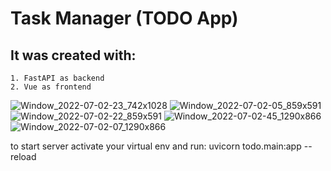 # Task Manager (TODO App)
## It was created with:
    1. FastAPI as backend
    2. Vue as frontend
![Window_2022-07-02-23_742x1028](https://user-images.githubusercontent.com/70325462/176986954-68624c41-3772-4080-85d5-937f6565775f.png)
![Window_2022-07-02-05_859x591](https://user-images.githubusercontent.com/70325462/176986959-a923e057-ea73-461e-9601-93125ea47f06.png)
![Window_2022-07-02-22_859x591](https://user-images.githubusercontent.com/70325462/176986961-4d63ee7f-0b62-4ae0-857d-4e2e87dd4872.png)
![Window_2022-07-02-45_1290x866](https://user-images.githubusercontent.com/70325462/176986965-98bd741d-c513-496e-a872-2d928a5d71f2.png)
![Window_2022-07-02-07_1290x866](https://user-images.githubusercontent.com/70325462/176986967-1b45cab0-44cb-47f6-ba0c-7c0043910506.png)

to start server activate your virtual env and run:
    uvicorn todo.main:app --reload
